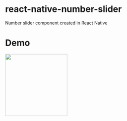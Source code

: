 # react-native-number-slider
Number slider component created in React Native

# Demo
<image src='demo/demo.gif' width='200'/>
